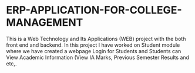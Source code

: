 # ERP-APPLICATION-FOR-COLLEGE-MANAGEMENT
This is a Web Technology and Its Applications (WEB) project with  the both front end and backend. In this project I have worked on Student  module where we have created a webpage Login for Students and Students  can View Academic Information (View IA Marks, Previous Semester  Results and etc,.
